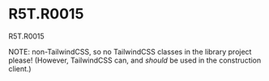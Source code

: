 # R5T.R0015
R5T.R0015

NOTE: non-TailwindCSS, so no TailwindCSS classes in the library project please! (However, TailwindCSS can, and *should* be used in the construction client.)